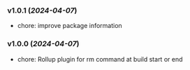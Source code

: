 ### v1.0.1 (_2024-04-07_)

- chore: improve package information

### v1.0.0 (_2024-04-07_)

- chore: Rollup plugin for rm command at build start or end
